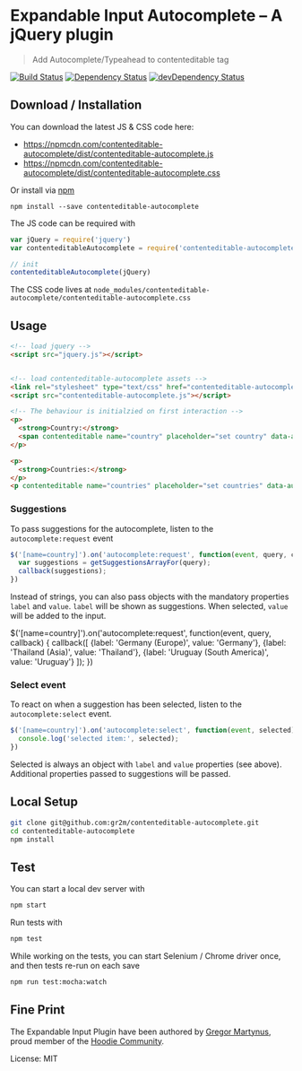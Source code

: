 # Expandable Input Autocomplete – A jQuery plugin

> Add Autocomplete/Typeahead to contenteditable tag

[![Build Status](https://travis-ci.org/gr2m/contenteditable-autocomplete.svg)](https://travis-ci.org/gr2m/contenteditable-autocomplete)
[![Dependency Status](https://david-dm.org/gr2m/contenteditable-autocomplete.svg)](https://david-dm.org/gr2m/contenteditable-autocomplete)
[![devDependency Status](https://david-dm.org/gr2m/contenteditable-autocomplete/dev-status.svg)](https://david-dm.org/gr2m/contenteditable-autocomplete#info=devDependencies)

## Download / Installation

You can download the latest JS & CSS code here:

- https://npmcdn.com/contenteditable-autocomplete/dist/contenteditable-autocomplete.js
- https://npmcdn.com/contenteditable-autocomplete/dist/contenteditable-autocomplete.css

Or install via [npm](https://www.npmjs.com/)

```
npm install --save contenteditable-autocomplete
```

The JS code can be required with

```js
var jQuery = require('jquery')
var contenteditableAutocomplete = require('contenteditable-autocomplete')

// init
contenteditableAutocomplete(jQuery)
```

The CSS code lives at `node_modules/contenteditable-autocomplete/contenteditable-autocomplete.css`

## Usage

```html
<!-- load jquery -->
<script src="jquery.js"></script>


<!-- load contenteditable-autocomplete assets -->
<link rel="stylesheet" type="text/css" href="contenteditable-autocomplete.css">
<script src="contenteditable-autocomplete.js"></script>

<!-- The behaviour is initialzied on first interaction -->
<p>
  <strong>Country:</strong>
  <span contenteditable name="country" placeholder="set country" data-autocomplete-spy></span> |
</p>

<p>
  <strong>Countries:</strong>
</p>
<p contenteditable name="countries" placeholder="set countries" data-autocomplete-spy data-autocomplete-multiple></p>
```

### Suggestions

To pass suggestions for the autocomplete, listen to the `autocomplete:request` event

```js
$('[name=country]').on('autocomplete:request', function(event, query, callback) {
  var suggestions = getSuggestionsArrayFor(query);
  callback(suggestions);
})
```

Instead of strings, you can also pass objects with the mandatory properties `label` and `value`.
`label` will be shown as suggestions. When selected, `value` will be added to the input.

$('[name=country]').on('autocomplete:request', function(event, query, callback) {
  callback([
    {label: 'Germany (Europe)', value: 'Germany'},
    {label: 'Thailand (Asia)', value: 'Thailand'},
    {label: 'Uruguay (South America)', value: 'Uruguay'}
  ]);
})


### Select event

To react on when a suggestion has been selected, listen to the `autocomplete:select` event.

```js
$('[name=country]').on('autocomplete:select', function(event, selected) {
  console.log('selected item:', selected);
})
```

Selected is always an object with `label` and `value` properties (see above). Additional
properties passed to suggestions will be passed.


## Local Setup

```bash
git clone git@github.com:gr2m/contenteditable-autocomplete.git
cd contenteditable-autocomplete
npm install
```

## Test

You can start a local dev server with

```bash
npm start
```

Run tests with

```bash
npm test
```

While working on the tests, you can start Selenium / Chrome driver
once, and then tests re-run on each save

```bash
npm run test:mocha:watch
```

## Fine Print

The Expandable Input Plugin have been authored by [Gregor Martynus](https://github.com/gr2m),
proud member of the [Hoodie Community](http://hood.ie/).

License: MIT
